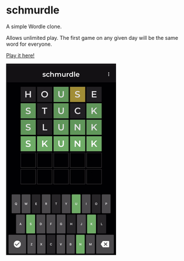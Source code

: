 # schmurdle

A simple Wordle clone.

Allows unlimited play. The first game on any given day will be the same word for everyone.

[Play it here!](https://odisfm.github.io/schmurdle/)

<img src="screenshot.jpg" alt="An example screenshot of the app. Unfortunately, I don't think the app itself is currently suitable for use with a screenreader." style="width: 300px">